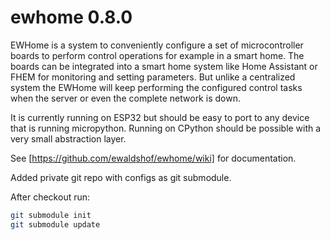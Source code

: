 # ewhome 0.8.0

EWHome is a system to conveniently configure a set of microcontroller boards to perform control operations for example in a smart home. The boards can be integrated into a smart home system like Home Assistant or FHEM for monitoring and setting parameters. But unlike a centralized system the EWHome will keep performing the configured control tasks when the server or even the complete network is down.

It is currently running on ESP32 but should be easy to port to any device that is running micropython. Running on CPython should be possible with a very small abstraction layer.

See [https://github.com/ewaldshof/ewhome/wiki] for documentation.

Added private git repo with configs as git submodule. 

After checkout run:
```bash
git submodule init
git submodule update
```
